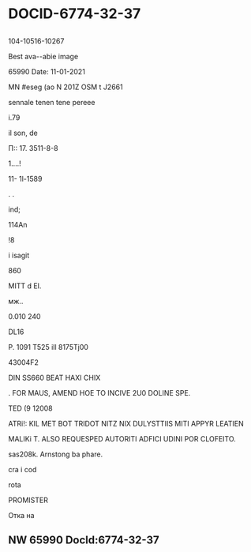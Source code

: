 # DOCID-6774-32-37

##
104-10516-10267

Best ava--abie image

65990 Date: 11-01-2021

MN #eseg (ao N 201Z OSM t J2661

sennale tenen tene pereee

i.79

il son, de

П:: 17. 3511-8-8

1....!

11- 1l-1589

. .

ind;

114An

!8

i isagit

860

MITT d EI.

мж..

0.010 240

DL16

P. 1091 T525 ill 8175Tj00

43004F2

DIN SS660 BEAT HAXI CHIX

. FOR MAUS, AMEND HOE TO INCIVE 2U0 DOLINE SPE.

TED (9 12008

ATRi!: KIL MET BOT TRIDOT NITZ NIX DULYSTTIIS MITI APPYR LEATIEN

MALIKi T. ALSO REQUESPED AUTORITI ADFICI UDINI POR CLOFEITO.

sas208k. Arnstong ba phare.

cra i cod

rota

PROMISTER

Отка на

NW 65990 Docld:6774-32-37
---

